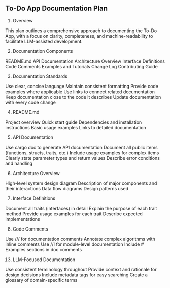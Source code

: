 ## To-Do App Documentation Plan

1. Overview

This plan outlines a comprehensive approach to documenting the To-Do App, with a focus on clarity, completeness, and machine-readability to facilitate LLM-assisted development.

2. Documentation Components

README.md
API Documentation
Architecture Overview
Interface Definitions
Code Comments
Examples and Tutorials
Change Log
Contributing Guide

3. Documentation Standards

Use clear, concise language
Maintain consistent formatting
Provide code examples where applicable
Use links to connect related documentation
Keep documentation close to the code it describes
Update documentation with every code change

4. README.md

Project overview
Quick start guide
Dependencies and installation instructions
Basic usage examples
Links to detailed documentation

5. API Documentation

Use cargo doc to generate API documentation
Document all public items (functions, structs, traits, etc.)
Include usage examples for complex items
Clearly state parameter types and return values
Describe error conditions and handling

6. Architecture Overview

High-level system design diagram
Description of major components and their interactions
Data flow diagrams
Design patterns used

7. Interface Definitions

Document all traits (interfaces) in detail
Explain the purpose of each trait method
Provide usage examples for each trait
Describe expected implementations

8. Code Comments

Use /// for documentation comments
Annotate complex algorithms with inline comments
Use //! for module-level documentation
Include # Examples sections in doc comments

13. LLM-Focused Documentation

Use consistent terminology throughout
Provide context and rationale for design decisions
Include metadata tags for easy searching
Create a glossary of domain-specific terms
